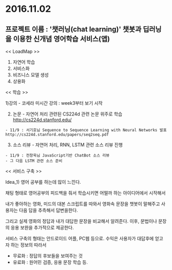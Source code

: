# 2016.11.02

## 프로젝트 이름 : '챗러닝(chat learning)' 챗봇과 딥러닝을 이용한 신개념 영어학습 서비스(앱)

<< LoadMap >>

1. 자연어 학습
2. 서비스화
3. 비즈니스 모델 생성
4. 상용화

<< 학습 >>

  1)강의
    - 코세라 미시간 강의 : week3부터 보기 시작

  2) 논문
    - 자연어 처리 관련된 CS224d 관련 논문 위주로 학습
    http://cs224d.stanford.edu/

    - 11/9 : 서기호님 Sequence to Sequence Learning with Neural Networks 발표
    http://cs224d.stanford.edu/papers/seq2seq.pdf
    
  3) 소스 리뷰
    - 자연어 처리, RNN, LSTM 관련 소스 리뷰 진행

    - 11/9 : 전창욱님 JavaScript기반 ChatBot 소스 리뷰
    - 그 다음 LSTM 관련 소스 준비

<< 서비스 구축 >>

Idea_1)
영어 공부를 하는데 많이 느낀다.

채팅 형태로 영어공부의 피드백을 줘서 학습시키면 어떨까 하는 아이디어에서 시작해서

내가 좋아하는 영화, 미드의 대본 스크립트를 따와서 영화속 문장을 챗봇이 말해주고 사용자는 다음 답을 추측해서 답변을한다.

그리고 실제 영화의 정답과 내가 대답한 문장을 비교해서 알려준다.
이후, 문법이나 문장의 응용 보완을 추가적으로 제공한다.

서비스 구축의 형태는 안드로이드 어플, PC웹 등으로.
수익은 사용자가 대답후에 얻고자 하는 정보의 따라서 
- 무료화 : 정답의 후보들을 보여주는 것
- 유료화 : 원어민 검증, 응용 문장 학습 등.
